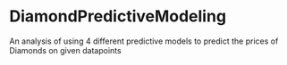 # DiamondPredictiveModeling
An analysis of using 4 different predictive models to predict the prices of Diamonds on given datapoints
